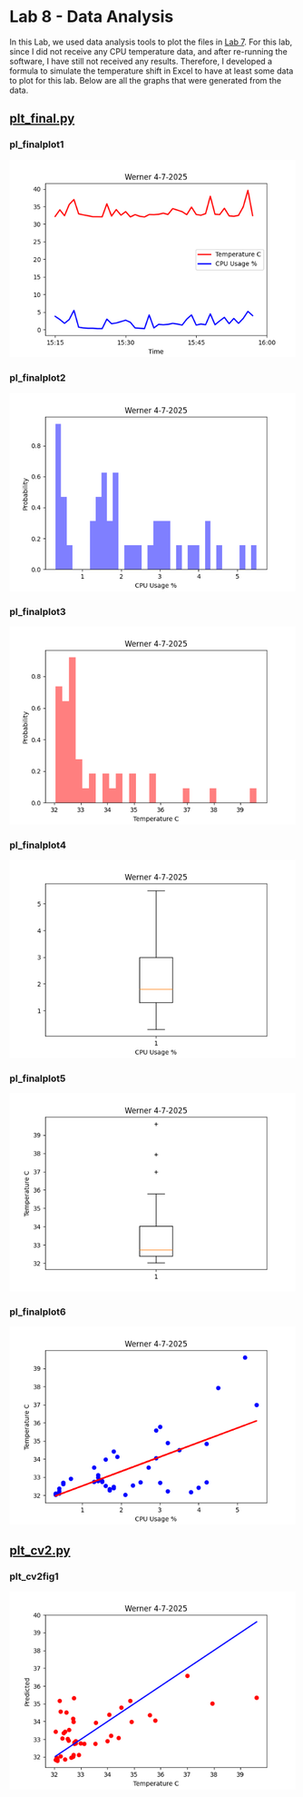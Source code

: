 # Lab 8 - Data Analysis
In this Lab, we used data analysis tools to plot the files in [Lab 7](lab7). For this lab, since I did not receive any CPU temperature data, and after re-running the software, I have still not received any results.
Therefore, I developed a formula to simulate the temperature shift in Excel to have at least some data to plot for this lab. Below are all the graphs that were generated from the data.

## [plt_final.py](plt_final.py)

### pl_finalplot1
![pl_finalplot1-0](pl_finalplot1-0.png)

### pl_finalplot2
![pl_finalplot2](pl_finalplot2.png)

### pl_finalplot3
![pl_finalplot3](pl_finalplot3.png)

### pl_finalplot4
![pl_finalplot4](pl_finalplot4.png)

### pl_finalplot5
![pl_finalplot5](pl_finalplot5.png)

### pl_finalplot6
![pl_finalplot6](pl_finalplot6.png)

## [plt_cv2.py](plt_cv2.py)

### plt_cv2fig1
![plt_cv2fig1.png](plt_cv2fig1.png)

